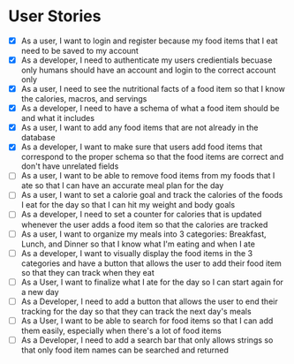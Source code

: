 # User Stories

- [x] As a user, I want to login and register because my food items that I eat need to be saved to my account
- [x] As a developer, I need to authenticate my users credientials becuase only humans should have an account and login to the correct account only
- [x] As a user, I need to see the nutritional facts of a food item so that I know the calories, macros, and servings
- [x] As a developer, I need to have a schema of what a food item should be and what it includes
- [x] As a user, I want to add any food items that are not already in the database
- [x] As a developer, I want to make sure that users add food items that correspond to the proper schema so that the food items are correct and don't have unrelated fields
- [ ] As a user, I want to be able to remove food items from my foods that I ate so that I can have an accurate meal plan for the day
- [ ] As a user, I want to set a calorie goal and track the calories of the foods I eat for the day so that I can hit my weight and body goals
- [ ] As a developer, I need to set a counter for calories that is updated whenever the user adds a food item so that the calories are tracked
- [ ] As a user, I want to organize my meals into 3 categories: Breakfast, Lunch, and Dinner so that I know what I'm eating and when I ate 
- [ ] As a developer, I want to visually display the food items in the 3 categories and have a button that allows the user to add their food item so that they can track when they eat
- [ ] As a User, I want to finalize what I ate for the day so I can start again for a new day
- [ ] As a Developer, I need to add a button that allows the user to end their tracking for the day so that they can track the next day's meals
- [ ] As a User, I want to be able to search for food items so that I can add them easily, especially when there's a lot of food items
- [ ] As a Developer, I need to add a search bar that only allows strings so that only food item names can be searched and returned